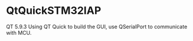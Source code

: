 # QtQuickSTM32IAP
QT 5.9.3
Using QT Quick to build the GUI, use QSerialPort to communicate with MCU.
